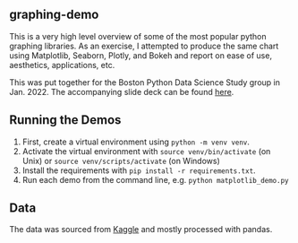 ## graphing-demo

This is a very high level overview of some of the most popular python graphing libraries. As an exercise, I attempted to produce the same chart using Matplotlib, Seaborn, Plotly, and Bokeh and report on ease of use, aesthetics, applications, etc.

This was put together for the Boston Python Data Science Study group in Jan. 2022. The accompanying slide deck can be found [here](https://docs.google.com/presentation/d/1zjz4TTVolt_jww-uJD15RS1tRXCE56KT_JCbOfrgn4w/edit?usp=sharing).

## Running the Demos

1. First, create a virtual environment using `python -m venv venv`.
2. Activate the virtual environment with `source venv/bin/activate` (on Unix) or `source venv/scripts/activate` (on Windows)
3. Install the requirements with `pip install -r requirements.txt`.
4. Run each demo from the command line, e.g. `python matplotlib_demo.py`

## Data

The data was sourced from [Kaggle](https://www.kaggle.com/shadowtime2000/dungeons-dragons?select=monsters.csv) and mostly processed with pandas.
